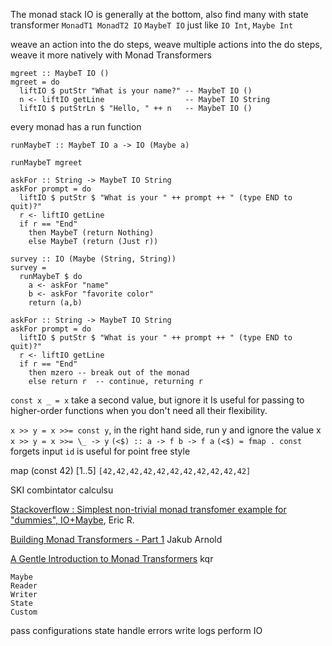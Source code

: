 The monad stack IO is generally at the bottom, also find many with state transformer
`MonadT1 MonadT2 IO`
`MaybeT IO` just like `IO Int`, `Maybe Int`

weave an action into the do steps, weave multiple actions into the do steps, weave it more natively with Monad Transformers

```
mgreet :: MaybeT IO ()
mgreet = do
  liftIO $ putStr "What is your name?" -- MaybeT IO ()
  n <- liftIO getLine                  -- MaybeT IO String
  liftIO $ putStrLn $ "Hello, " ++ n   -- MaybeT IO ()
```

every monad has a run function

`runMaybeT :: MaybeT IO a -> IO (Maybe a)`

`runMaybeT mgreet`

```
askFor :: String -> MaybeT IO String
askFor prompt = do
  liftIO $ putStr $ "What is your " ++ prompt ++ " (type END to quit)?"
  r <- liftIO getLine
  if r == "End"
    then MaybeT (return Nothing)
    else MaybeT (return (Just r))
    
survey :: IO (Maybe (String, String))
survey = 
  runMaybeT $ do 
    a <- askFor "name"
    b <- askFor "favorite color"
    return (a,b)
```


```
askFor :: String -> MaybeT IO String
askFor prompt = do
  liftIO $ putStr $ "What is your " ++ prompt ++ " (type END to quit)?"
  r <- liftIO getLine
  if r == "End"
    then mzero -- break out of the monad
    else return r  -- continue, returning r
```

`const x _ = x` take a second value, but ignore it
Is useful for passing to higher-order functions when you don't need all their flexibility.

`x >> y = x >>= const y`, in the right hand side, run y and ignore the value x
`x >> y = x >>= \_ -> y`
`(<$) :: a -> f b -> f a`
`(<$) = fmap . const` forgets input
`id` is useful for point free style

map (const 42) [1..5] `[42,42,42,42,42,42,42,42,42,42,42]`

SKI combintator calculsu

[Stackoverflow : Simplest non-trivial monad transfomer example for "dummies", IO+Maybe](http://stackoverflow.com/a/32582127), Eric R.

[Building Monad Transformers - Part 1](http://blog.jakubarnold.cz/2014/07/22/building-monad-transformers-part-1.html) Jakub Arnold

[A Gentle Introduction to Monad Transformers](https://github.com/kqr/gists/blob/master/articles/gentle-introduction-monad-transformers.md) kqr


```
Maybe
Reader
Writer
State
Custom
```

pass configurations
state
handle errors
write logs
perform IO